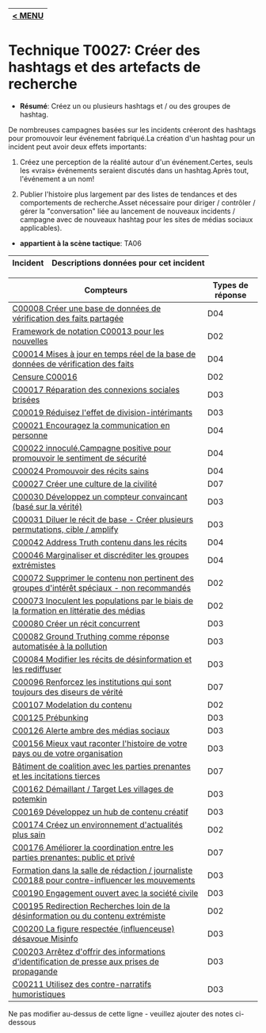 |[< MENU](../../README.md)|
|---|
# Technique T0027: Créer des hashtags et des artefacts de recherche

* **Résumé**: Créez un ou plusieurs hashtags et / ou des groupes de hashtag.

De nombreuses campagnes basées sur les incidents créeront des hashtags pour promouvoir leur événement fabriqué.La création d'un hashtag pour un incident peut avoir deux effets importants: 

1. Créez une perception de la réalité autour d'un événement.Certes, seuls les «vrais» événements seraient discutés dans un hashtag.Après tout, l'événement a un nom! 

2. Publier l'histoire plus largement par des listes de tendances et des comportements de recherche.Asset nécessaire pour diriger / contrôler / gérer la "conversation" liée au lancement de nouveaux incidents / campagne avec de nouveaux hashtag pour les sites de médias sociaux applicables).

* **appartient à la scène tactique**: TA06


|Incident |Descriptions données pour cet incident |
|-------- |-------------------- |



|Compteurs |Types de réponse |
|-------- |-------------- |
|[C00008 Créer une base de données de vérification des faits partagée](../generated_pages/counters/C00008.md) |D04 ||[C00011 Media Literacy.Jeux pour identifier les fausses nouvelles](../generated_pages/counters/C00011.md) |D02 |
|[Framework de notation C00013 pour les nouvelles](../generated_pages/counters/C00013.md) |D02 |
|[C00014 Mises à jour en temps réel de la base de données de vérification des faits](../generated_pages/counters/C00014.md) |D04 |
|[Censure C00016](../generated_pages/counters/C00016.md) |D02 |
|[C00017 Réparation des connexions sociales brisées](../generated_pages/counters/C00017.md) |D03 |
|[C00019 Réduisez l'effet de division-intérimants](../generated_pages/counters/C00019.md) |D03 |
|[C00021 Encouragez la communication en personne](../generated_pages/counters/C00021.md) |D04 |
|[C00022 innoculé.Campagne positive pour promouvoir le sentiment de sécurité](../generated_pages/counters/C00022.md) |D04 |
|[C00024 Promouvoir des récits sains](../generated_pages/counters/C00024.md) |D04 |
|[C00027 Créer une culture de la civilité](../generated_pages/counters/C00027.md) |D07 ||[C00029 Créez un faux site Web pour émettre un contre-récit et un contre-récit via des marchandises physiques](../generated_pages/counters/C00029.md) |D03 |
|[C00030 Développez un compteur convaincant (basé sur la vérité)](../generated_pages/counters/C00030.md) |D03 |
|[C00031 Diluer le récit de base - Créer plusieurs permutations, cible / amplify](../generated_pages/counters/C00031.md) |D03 |
|[C00042 Address Truth contenu dans les récits](../generated_pages/counters/C00042.md) |D04 |
|[C00046 Marginaliser et discréditer les groupes extrémistes](../generated_pages/counters/C00046.md) |D04 |
|[C00072 Supprimer le contenu non pertinent des groupes d'intérêt spéciaux - non recommandés](../generated_pages/counters/C00072.md) |D02 |
|[C00073 Inoculent les populations par le biais de la formation en littératie des médias](../generated_pages/counters/C00073.md) |D02 |
|[C00080 Créer un récit concurrent](../generated_pages/counters/C00080.md) |D03 ||[C00081 met en évidence les inondations et le bruit et expliquez les motivations](../generated_pages/counters/C00081.md) |D03 |
|[C00082 Ground Truthing comme réponse automatisée à la pollution](../generated_pages/counters/C00082.md) |D03 |
|[C00084 Modifier les récits de désinformation et les rediffuser](../generated_pages/counters/C00084.md) |D03 |
|[C00096 Renforcez les institutions qui sont toujours des diseurs de vérité](../generated_pages/counters/C00096.md) |D07 |
|[C00107 Modelation du contenu](../generated_pages/counters/C00107.md) |D02 |
|[C00125 Prébunking](../generated_pages/counters/C00125.md) |D03 |
|[C00126 Alerte ambre des médias sociaux](../generated_pages/counters/C00126.md) |D03 |
|[C00156 Mieux vaut raconter l'histoire de votre pays ou de votre organisation](../generated_pages/counters/C00156.md) |D03 |
|[Bâtiment de coalition avec les parties prenantes et les incitations tierces](../generated_pages/counters/C00161.md) |D07 |
|[C00162 Démaillant / Target Les villages de potemkin](../generated_pages/counters/C00162.md) |D03 ||[C00164 Politique du compatriote](../generated_pages/counters/C00164.md) |D03 |
|[C00169 Développez un hub de contenu créatif](../generated_pages/counters/C00169.md) |D03 |
|[C00174 Créez un environnement d'actualités plus sain](../generated_pages/counters/C00174.md) |D02 |
|[C00176 Améliorer la coordination entre les parties prenantes: public et privé](../generated_pages/counters/C00176.md) |D07 |
|[Formation dans la salle de rédaction / journaliste C00188 pour contre-influencer les mouvements](../generated_pages/counters/C00188.md) |D03 |
|[C00190 Engagement ouvert avec la société civile](../generated_pages/counters/C00190.md) |D03 |
|[C00195 Redirection Recherches loin de la désinformation ou du contenu extrémiste](../generated_pages/counters/C00195.md) |D02 |
|[C00200 La figure respectée (influenceuse) désavoue Misinfo](../generated_pages/counters/C00200.md) |D03 |
|[C00203 Arrêtez d'offrir des informations d'identification de presse aux prises de propagande](../generated_pages/counters/C00203.md) |D03 ||[C00205 Dialogue fort entre le gouvernement fédéral et le secteur privé pour encourager de meilleurs rapports](../generated_pages/counters/C00205.md) |D03 |
|[C00211 Utilisez des contre-narratifs humoristiques](../generated_pages/counters/C00211.md) |D03 |


Ne pas modifier au-dessus de cette ligne - veuillez ajouter des notes ci-dessous